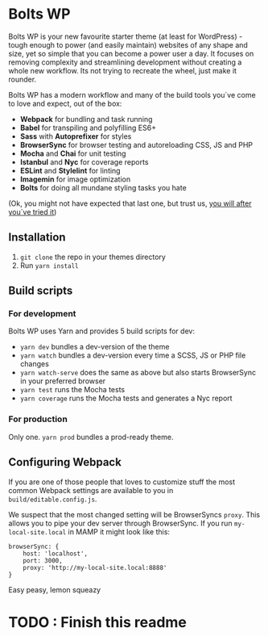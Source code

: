 # Bolts WP
Bolts WP is your new favourite starter theme (at least for WordPress) - tough enough to power (and easily maintain) websites of any shape and size, yet so simple that you can become a power user a day. It focuses on removing complexity and streamlining development without creating a whole new workflow. Its not trying to recreate the wheel, just make it rounder.

Bolts WP has a modern workflow and many of the build tools you´ve come to love and expect, out of the box:

- **Webpack** for bundling and task running
- **Babel** for transpiling and polyfilling ES6+
- **Sass** with **Autoprefixer** for styles
- **BrowserSync** for browser testing and autoreloading CSS, JS and PHP
- **Mocha** and **Chai** for unit testing
- **Istanbul** and **Nyc** for coverage reports
- **ESLint** and **Stylelint** for linting
- **Imagemin** for image optimization
- **Bolts** for doing all mundane styling tasks you hate 

(Ok, you might not have expected that last one, but trust us, [you will after you´ve tried it](http:s//github.com/pocketsize/bolts "you will after you´ve tried it"))




## Installation
1. `git clone` the repo in your themes directory
2. Run `yarn install`

## Build scripts
### For development
Bolts WP uses Yarn and provides 5 build scripts for dev:
- `yarn dev` bundles a dev-version of the theme
- `yarn watch` bundles a dev-version every time a SCSS, JS or PHP file changes
- `yarn watch-serve` does the same as above but also starts BrowserSync in your preferred browser
- `yarn test` runs the Mocha tests
- `yarn coverage` runs the Mocha tests and generates a Nyc report

### For production
Only one. `yarn prod` bundles a prod-ready theme. 

## Configuring Webpack
If you are one of those people that loves to customize stuff the most common Webpack settings are available to you in `build/editable.config.js`. 

We suspect that the most changed setting will be BrowserSyncs `proxy`. This allows you to pipe your dev server through BrowserSync. If you run `my-local-site.local` in MAMP it might look like this:


    browserSync: {
    	host: 'localhost',
    	port: 3000,
    	proxy: 'http://my-local-site.local:8888'
    }

Easy peasy, lemon squeazy


# TODO : Finish this readme
